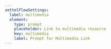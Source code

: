 ```yaml
---
zettelFlowSettings:
  label: multimedia
  element:
    type: prompt
    placeholder: Link to multimedia resource
    key: multimedia
    label: Prompt for Multimedia Link
---
```


